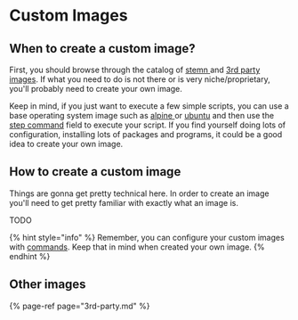 # Custom Images

## When to create a custom image?

First, you should browse through the catalog of [stemn ](stemn.md)and [3rd party images](3rd-party.md). If what you need to do is not there or is very niche/proprietary, you'll probably need to create your own image.

Keep in mind, if you just want to execute a few simple scripts, you can use a base operating system image such as [alpine ](https://hub.docker.com/r/_/alpine/)or [ubuntu](https://hub.docker.com/_/ubuntu/) and then use the [step command](../../commands.md#scripting) field to execute your script. If you find yourself doing lots of configuration, installing lots of packages and programs, it could be a good idea to create your own image.

## How to create a custom image

Things are gonna get pretty technical here. In order to create an image you'll need to get pretty familiar with exactly what an image is.

TODO







{% hint style="info" %}
Remember, you can configure your custom images with [commands](../../commands.md). Keep that in mind when created your own image.
{% endhint %}

## Other images

{% page-ref page="3rd-party.md" %}

